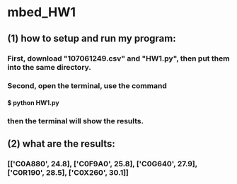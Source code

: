 # mbed_HW1
## (1) how to setup and run my program:
###    First, download "107061249.csv" and "HW1.py", then put them into the same directory.
###    Second, open the terminal, use the command
####    $ python HW1.py
###    then the terminal will show the results.   
## (2) what are the results:
###    [['C0A880', 24.8], ['C0F9A0', 25.8], ['C0G640', 27.9], ['C0R190', 28.5], ['C0X260', 30.1]]
